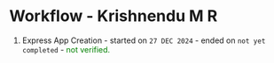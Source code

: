 # Workflow - Krishnendu M R
1. Express App Creation - started on ```27 DEC 2024``` - ended on ```not yet completed``` - <span style="color:green;">not verified.</span>
